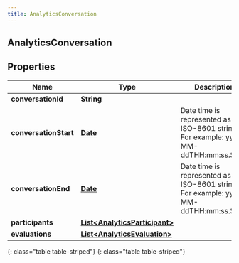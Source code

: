 ```yaml
---
title: AnalyticsConversation
---
```

## AnalyticsConversation


## Properties

| Name | Type | Description | Notes |
| ------------ | ------------- | ------------- | ------------- |
| **conversationId** | **String** |  |  [optional] |
| **conversationStart** | [**Date**](Date.html) | Date time is represented as an ISO-8601 string. For example: yyyy-MM-ddTHH:mm:ss.SSSZ |  [optional] |
| **conversationEnd** | [**Date**](Date.html) | Date time is represented as an ISO-8601 string. For example: yyyy-MM-ddTHH:mm:ss.SSSZ |  [optional] |
| **participants** | [**List&lt;AnalyticsParticipant&gt;**](AnalyticsParticipant.html) |  |  [optional] |
| **evaluations** | [**List&lt;AnalyticsEvaluation&gt;**](AnalyticsEvaluation.html) |  |  [optional] |
{: class="table table-striped"}
{: class="table table-striped"}


